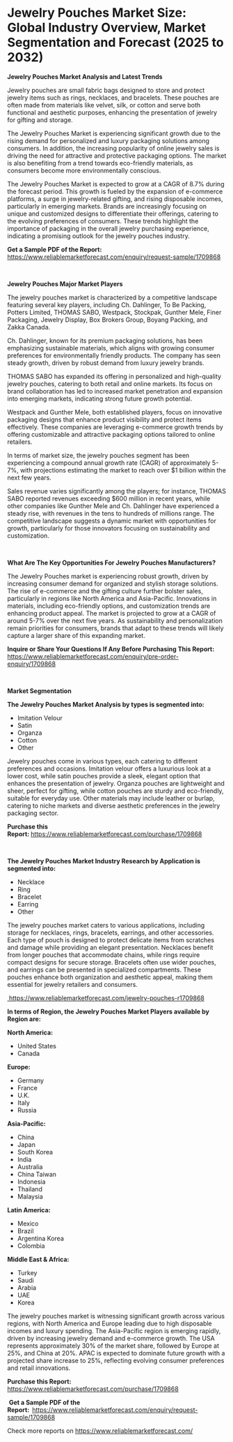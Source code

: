 <p><h1>Jewelry Pouches Market Size: Global Industry Overview, Market Segmentation and Forecast (2025 to 2032)</h1></p><p><strong>Jewelry Pouches Market Analysis and Latest Trends</strong></p>
<p><p>Jewelry pouches are small fabric bags designed to store and protect jewelry items such as rings, necklaces, and bracelets. These pouches are often made from materials like velvet, silk, or cotton and serve both functional and aesthetic purposes, enhancing the presentation of jewelry for gifting and storage. </p><p>The Jewelry Pouches Market is experiencing significant growth due to the rising demand for personalized and luxury packaging solutions among consumers. In addition, the increasing popularity of online jewelry sales is driving the need for attractive and protective packaging options. The market is also benefiting from a trend towards eco-friendly materials, as consumers become more environmentally conscious. </p><p>The Jewelry Pouches Market is expected to grow at a CAGR of 8.7% during the forecast period. This growth is fueled by the expansion of e-commerce platforms, a surge in jewelry-related gifting, and rising disposable incomes, particularly in emerging markets. Brands are increasingly focusing on unique and customized designs to differentiate their offerings, catering to the evolving preferences of consumers. These trends highlight the importance of packaging in the overall jewelry purchasing experience, indicating a promising outlook for the jewelry pouches industry.</p></p>
<p><strong>Get a Sample PDF of the Report:&nbsp;</strong> <a href="https://www.reliablemarketforecast.com/enquiry/request-sample/1709868?utm_campaign=2721&utm_medium=2&utm_source=Github&utm_content=ia&utm_term=05042025&utm_id=jewelry-pouches">https://www.reliablemarketforecast.com/enquiry/request-sample/1709868</a></p>
<p>&nbsp;</p>
<p><strong>Jewelry Pouches Major Market Players</strong></p>
<p><p>The jewelry pouches market is characterized by a competitive landscape featuring several key players, including Ch. Dahlinger, To Be Packing, Potters Limited, THOMAS SABO, Westpack, Stockpak, Gunther Mele, Finer Packaging, Jewelry Display, Box Brokers Group, Boyang Packing, and Zakka Canada. </p><p>Ch. Dahlinger, known for its premium packaging solutions, has been emphasizing sustainable materials, which aligns with growing consumer preferences for environmentally friendly products. The company has seen steady growth, driven by robust demand from luxury jewelry brands.</p><p>THOMAS SABO has expanded its offering in personalized and high-quality jewelry pouches, catering to both retail and online markets. Its focus on brand collaboration has led to increased market penetration and expansion into emerging markets, indicating strong future growth potential.</p><p>Westpack and Gunther Mele, both established players, focus on innovative packaging designs that enhance product visibility and protect items effectively. These companies are leveraging e-commerce growth trends by offering customizable and attractive packaging options tailored to online retailers.</p><p>In terms of market size, the jewelry pouches segment has been experiencing a compound annual growth rate (CAGR) of approximately 5-7%, with projections estimating the market to reach over $1 billion within the next few years. </p><p>Sales revenue varies significantly among the players; for instance, THOMAS SABO reported revenues exceeding $600 million in recent years, while other companies like Gunther Mele and Ch. Dahlinger have experienced a steady rise, with revenues in the tens to hundreds of millions range. The competitive landscape suggests a dynamic market with opportunities for growth, particularly for those innovators focusing on sustainability and customization.</p></p>
<p>&nbsp;</p>
<p><strong>What Are The Key Opportunities For Jewelry Pouches Manufacturers?</strong></p>
<p><p>The Jewelry Pouches market is experiencing robust growth, driven by increasing consumer demand for organized and stylish storage solutions. The rise of e-commerce and the gifting culture further bolster sales, particularly in regions like North America and Asia-Pacific. Innovations in materials, including eco-friendly options, and customization trends are enhancing product appeal. The market is projected to grow at a CAGR of around 5-7% over the next five years. As sustainability and personalization remain priorities for consumers, brands that adapt to these trends will likely capture a larger share of this expanding market.</p></p>
<p><strong>Inquire or Share Your Questions If Any Before Purchasing This Report:</strong> <a href="https://www.reliablemarketforecast.com/enquiry/pre-order-enquiry/1709868?utm_campaign=2721&utm_medium=2&utm_source=Github&utm_content=ia&utm_term=05042025&utm_id=jewelry-pouches">https://www.reliablemarketforecast.com/enquiry/pre-order-enquiry/1709868</a></p>
<p>&nbsp;</p>
<p><strong>Market Segmentation</strong></p>
<p><strong>The Jewelry Pouches Market Analysis by types is segmented into:</strong></p>
<p><ul><li>Imitation Velour</li><li>Satin</li><li>Organza</li><li>Cotton</li><li>Other</li></ul></p>
<p><p>Jewelry pouches come in various types, each catering to different preferences and occasions. Imitation velour offers a luxurious look at a lower cost, while satin pouches provide a sleek, elegant option that enhances the presentation of jewelry. Organza pouches are lightweight and sheer, perfect for gifting, while cotton pouches are sturdy and eco-friendly, suitable for everyday use. Other materials may include leather or burlap, catering to niche markets and diverse aesthetic preferences in the jewelry packaging sector.</p></p>
<p><strong>Purchase this Report:&nbsp;</strong><a href="https://www.reliablemarketforecast.com/purchase/1709868?utm_campaign=2721&utm_medium=2&utm_source=Github&utm_content=ia&utm_term=05042025&utm_id=jewelry-pouches">https://www.reliablemarketforecast.com/purchase/1709868</a></p>
<p>&nbsp;</p>
<p><strong>The Jewelry Pouches Market Industry Research by Application is segmented into:</strong></p>
<p><ul><li>Necklace</li><li>Ring</li><li>Bracelet</li><li>Earring</li><li>Other</li></ul></p>
<p><p>The jewelry pouches market caters to various applications, including storage for necklaces, rings, bracelets, earrings, and other accessories. Each type of pouch is designed to protect delicate items from scratches and damage while providing an elegant presentation. Necklaces benefit from longer pouches that accommodate chains, while rings require compact designs for secure storage. Bracelets often use wider pouches, and earrings can be presented in specialized compartments. These pouches enhance both organization and aesthetic appeal, making them essential for jewelry retailers and consumers.</p></p>
<p><a href="https://www.reliablemarketforecast.com/jewelry-pouches-r1709868?utm_campaign=2721&utm_medium=2&utm_source=Github&utm_content=ia&utm_term=05042025&utm_id=jewelry-pouches">&nbsp;https://www.reliablemarketforecast.com/jewelry-pouches-r1709868</a></p>
<p><strong>In terms of Region, the Jewelry Pouches Market Players available by Region are:</strong></p>
<p>
    <p> <strong> North America: </strong>
        <ul>
            <li>United States</li>
            <li>Canada</li>
        </ul>
        </p> 
    <p> <strong> Europe: </strong>
        <ul>
            <li>Germany</li>
            <li>France</li>
            <li>U.K.</li>
            <li>Italy</li>
            <li>Russia</li>
        </ul>
        </p> 
    <p> <strong> Asia-Pacific: </strong>
        <ul>
            <li>China</li>
            <li>Japan</li>
            <li>South Korea</li>
            <li>India</li>
            <li>Australia</li>
            <li>China Taiwan</li>
            <li>Indonesia</li>
            <li>Thailand</li>
            <li>Malaysia</li>
        </ul>
        </p> 
    <p> <strong> Latin America: </strong>
        <ul>
            <li>Mexico</li>
            <li>Brazil</li>
            <li>Argentina Korea</li>
            <li>Colombia</li>
        </ul>
        </p> 
    <p> <strong> Middle East & Africa: </strong>
        <ul>
            <li>Turkey</li>
            <li>Saudi</li>
            <li>Arabia</li>
            <li>UAE</li>
            <li>Korea</li>
        </ul>
    </p>
    </p>
<p><p>The jewelry pouches market is witnessing significant growth across various regions, with North America and Europe leading due to high disposable incomes and luxury spending. The Asia-Pacific region is emerging rapidly, driven by increasing jewelry demand and e-commerce growth. The USA represents approximately 30% of the market share, followed by Europe at 25%, and China at 20%. APAC is expected to dominate future growth with a projected share increase to 25%, reflecting evolving consumer preferences and retail innovations.</p></p>
<p><strong>Purchase this Report: </strong><a href="https://www.reliablemarketforecast.com/purchase/1709868?utm_campaign=2721&utm_medium=2&utm_source=Github&utm_content=ia&utm_term=05042025&utm_id=jewelry-pouches">https://www.reliablemarketforecast.com/purchase/1709868</a></p>
<p>&nbsp;<strong>Get a Sample PDF of the Report:&nbsp;&nbsp;</strong><a href="https://www.reliablemarketforecast.com/enquiry/request-sample/1709868?utm_campaign=2721&utm_medium=2&utm_source=Github&utm_content=ia&utm_term=05042025&utm_id=jewelry-pouches">https://www.reliablemarketforecast.com/enquiry/request-sample/1709868</a></p>
<p><strong></strong></p>
<p>Check more reports on <a href="https://www.reliablemarketforecast.com/?utm_campaign=2721&utm_medium=2&utm_source=Github&utm_content=ia&utm_term=05042025&utm_id=jewelry-pouches">https://www.reliablemarketforecast.com/</a></p>